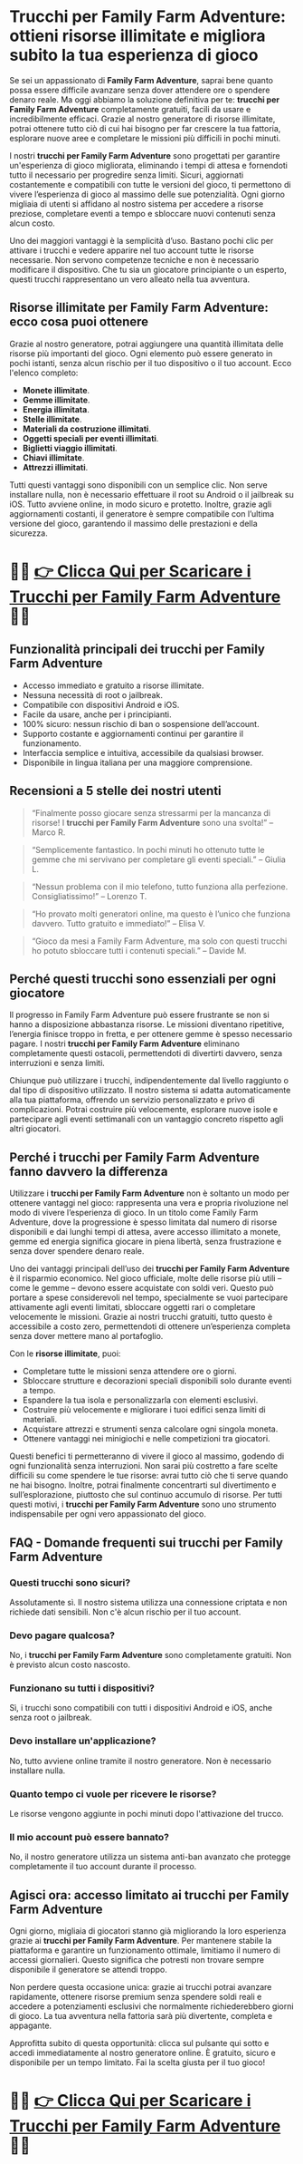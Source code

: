 <h1>Trucchi per Family Farm Adventure: ottieni risorse illimitate e migliora subito la tua esperienza di gioco</h1>

<p>Se sei un appassionato di <strong>Family Farm Adventure</strong>, saprai bene quanto possa essere difficile avanzare senza dover attendere ore o spendere denaro reale. Ma oggi abbiamo la soluzione definitiva per te: <strong>trucchi per Family Farm Adventure</strong> completamente gratuiti, facili da usare e incredibilmente efficaci. Grazie al nostro generatore di risorse illimitate, potrai ottenere tutto ciò di cui hai bisogno per far crescere la tua fattoria, esplorare nuove aree e completare le missioni più difficili in pochi minuti.</p>

<p>I nostri <strong>trucchi per Family Farm Adventure</strong> sono progettati per garantire un'esperienza di gioco migliorata, eliminando i tempi di attesa e fornendoti tutto il necessario per progredire senza limiti. Sicuri, aggiornati costantemente e compatibili con tutte le versioni del gioco, ti permettono di vivere l’esperienza di gioco al massimo delle sue potenzialità. Ogni giorno migliaia di utenti si affidano al nostro sistema per accedere a risorse preziose, completare eventi a tempo e sbloccare nuovi contenuti senza alcun costo.</p>

<p>Uno dei maggiori vantaggi è la semplicità d’uso. Bastano pochi clic per attivare i trucchi e vedere apparire nel tuo account tutte le risorse necessarie. Non servono competenze tecniche e non è necessario modificare il dispositivo. Che tu sia un giocatore principiante o un esperto, questi trucchi rappresentano un vero alleato nella tua avventura.</p>

<h2>Risorse illimitate per Family Farm Adventure: ecco cosa puoi ottenere</h2>

<p>Grazie al nostro generatore, potrai aggiungere una quantità illimitata delle risorse più importanti del gioco. Ogni elemento può essere generato in pochi istanti, senza alcun rischio per il tuo dispositivo o il tuo account. Ecco l'elenco completo:</p>

<ul>
  <li><strong>Monete illimitate</strong>.</li>
  <li><strong>Gemme illimitate</strong>.</li>
  <li><strong>Energia illimitata</strong>.</li>
  <li><strong>Stelle illimitate</strong>.</li>
  <li><strong>Materiali da costruzione illimitati</strong>.</li>
  <li><strong>Oggetti speciali per eventi illimitati</strong>.</li>
  <li><strong>Biglietti viaggio illimitati</strong>.</li>
  <li><strong>Chiavi illimitate</strong>.</li>
  <li><strong>Attrezzi illimitati</strong>.</li>
</ul>

<p>Tutti questi vantaggi sono disponibili con un semplice clic. Non serve installare nulla, non è necessario effettuare il root su Android o il jailbreak su iOS. Tutto avviene online, in modo sicuro e protetto. Inoltre, grazie agli aggiornamenti costanti, il generatore è sempre compatibile con l’ultima versione del gioco, garantendo il massimo delle prestazioni e della sicurezza.</p>

# 🔴🔴 **[👉 Clicca Qui per Scaricare i Trucchi per Family Farm Adventure](https://tinyurl.com/SagaDelGioco)** 🔴🔴

<h2>Funzionalità principali dei trucchi per Family Farm Adventure</h2>

<ul>
  <li>Accesso immediato e gratuito a risorse illimitate.</li>
  <li>Nessuna necessità di root o jailbreak.</li>
  <li>Compatibile con dispositivi Android e iOS.</li>
  <li>Facile da usare, anche per i principianti.</li>
  <li>100% sicuro: nessun rischio di ban o sospensione dell’account.</li>
  <li>Supporto costante e aggiornamenti continui per garantire il funzionamento.</li>
  <li>Interfaccia semplice e intuitiva, accessibile da qualsiasi browser.</li>
  <li>Disponibile in lingua italiana per una maggiore comprensione.</li>
</ul>

<h2>Recensioni a 5 stelle dei nostri utenti</h2>

<blockquote>
  <p>“Finalmente posso giocare senza stressarmi per la mancanza di risorse! I <strong>trucchi per Family Farm Adventure</strong> sono una svolta!” – Marco R.</p>
</blockquote>

<blockquote>
  <p>“Semplicemente fantastico. In pochi minuti ho ottenuto tutte le gemme che mi servivano per completare gli eventi speciali.” – Giulia L.</p>
</blockquote>

<blockquote>
  <p>“Nessun problema con il mio telefono, tutto funziona alla perfezione. Consigliatissimo!” – Lorenzo T.</p>
</blockquote>

<blockquote>
  <p>“Ho provato molti generatori online, ma questo è l’unico che funziona davvero. Tutto gratuito e immediato!” – Elisa V.</p>
</blockquote>

<blockquote>
  <p>“Gioco da mesi a Family Farm Adventure, ma solo con questi trucchi ho potuto sbloccare tutti i contenuti speciali.” – Davide M.</p>
</blockquote>

<h2>Perché questi trucchi sono essenziali per ogni giocatore</h2>

<p>Il progresso in Family Farm Adventure può essere frustrante se non si hanno a disposizione abbastanza risorse. Le missioni diventano ripetitive, l’energia finisce troppo in fretta, e per ottenere gemme è spesso necessario pagare. I nostri <strong>trucchi per Family Farm Adventure</strong> eliminano completamente questi ostacoli, permettendoti di divertirti davvero, senza interruzioni e senza limiti.</p>

<p>Chiunque può utilizzare i trucchi, indipendentemente dal livello raggiunto o dal tipo di dispositivo utilizzato. Il nostro sistema si adatta automaticamente alla tua piattaforma, offrendo un servizio personalizzato e privo di complicazioni. Potrai costruire più velocemente, esplorare nuove isole e partecipare agli eventi settimanali con un vantaggio concreto rispetto agli altri giocatori.</p>

<h2>Perché i trucchi per Family Farm Adventure fanno davvero la differenza</h2>

<p>Utilizzare i <strong>trucchi per Family Farm Adventure</strong> non è soltanto un modo per ottenere vantaggi nel gioco: rappresenta una vera e propria rivoluzione nel modo di vivere l’esperienza di gioco. In un titolo come Family Farm Adventure, dove la progressione è spesso limitata dal numero di risorse disponibili e dai lunghi tempi di attesa, avere accesso illimitato a monete, gemme ed energia significa giocare in piena libertà, senza frustrazione e senza dover spendere denaro reale.</p>

<p>Uno dei vantaggi principali dell’uso dei <strong>trucchi per Family Farm Adventure</strong> è il risparmio economico. Nel gioco ufficiale, molte delle risorse più utili – come le gemme – devono essere acquistate con soldi veri. Questo può portare a spese considerevoli nel tempo, specialmente se vuoi partecipare attivamente agli eventi limitati, sbloccare oggetti rari o completare velocemente le missioni. Grazie ai nostri trucchi gratuiti, tutto questo è accessibile a costo zero, permettendoti di ottenere un’esperienza completa senza dover mettere mano al portafoglio.</p>

<p>Con le <strong>risorse illimitate</strong>, puoi:</p>

<ul>
  <li>Completare tutte le missioni senza attendere ore o giorni.</li>
  <li>Sbloccare strutture e decorazioni speciali disponibili solo durante eventi a tempo.</li>
  <li>Espandere la tua isola e personalizzarla con elementi esclusivi.</li>
  <li>Costruire più velocemente e migliorare i tuoi edifici senza limiti di materiali.</li>
  <li>Acquistare attrezzi e strumenti senza calcolare ogni singola moneta.</li>
  <li>Ottenere vantaggi nei minigiochi e nelle competizioni tra giocatori.</li>
</ul>

<p>Questi benefici ti permetteranno di vivere il gioco al massimo, godendo di ogni funzionalità senza interruzioni. Non sarai più costretto a fare scelte difficili su come spendere le tue risorse: avrai tutto ciò che ti serve quando ne hai bisogno. Inoltre, potrai finalmente concentrarti sul divertimento e sull’esplorazione, piuttosto che sul continuo accumulo di risorse. Per tutti questi motivi, i <strong>trucchi per Family Farm Adventure</strong> sono uno strumento indispensabile per ogni vero appassionato del gioco.</p>

<h2>FAQ - Domande frequenti sui trucchi per Family Farm Adventure</h2>

<h3>Questi trucchi sono sicuri?</h3>
<p>Assolutamente sì. Il nostro sistema utilizza una connessione criptata e non richiede dati sensibili. Non c'è alcun rischio per il tuo account.</p>

<h3>Devo pagare qualcosa?</h3>
<p>No, i <strong>trucchi per Family Farm Adventure</strong> sono completamente gratuiti. Non è previsto alcun costo nascosto.</p>

<h3>Funzionano su tutti i dispositivi?</h3>
<p>Sì, i trucchi sono compatibili con tutti i dispositivi Android e iOS, anche senza root o jailbreak.</p>

<h3>Devo installare un'applicazione?</h3>
<p>No, tutto avviene online tramite il nostro generatore. Non è necessario installare nulla.</p>

<h3>Quanto tempo ci vuole per ricevere le risorse?</h3>
<p>Le risorse vengono aggiunte in pochi minuti dopo l'attivazione del trucco.</p>

<h3>Il mio account può essere bannato?</h3>
<p>No, il nostro generatore utilizza un sistema anti-ban avanzato che protegge completamente il tuo account durante il processo.</p>

<h2>Agisci ora: accesso limitato ai trucchi per Family Farm Adventure</h2>

<p>Ogni giorno, migliaia di giocatori stanno già migliorando la loro esperienza grazie ai <strong>trucchi per Family Farm Adventure</strong>. Per mantenere stabile la piattaforma e garantire un funzionamento ottimale, limitiamo il numero di accessi giornalieri. Questo significa che potresti non trovare sempre disponibile il generatore se attendi troppo.</p>

<p>Non perdere questa occasione unica: grazie ai trucchi potrai avanzare rapidamente, ottenere risorse premium senza spendere soldi reali e accedere a potenziamenti esclusivi che normalmente richiederebbero giorni di gioco. La tua avventura nella fattoria sarà più divertente, completa e appagante.</p>

<p>Approfitta subito di questa opportunità: clicca sul pulsante qui sotto e accedi immediatamente al nostro generatore online. È gratuito, sicuro e disponibile per un tempo limitato. Fai la scelta giusta per il tuo gioco!</p>

# 🔴🔴 **[👉 Clicca Qui per Scaricare i Trucchi per Family Farm Adventure](https://tinyurl.com/SagaDelGioco)** 🔴🔴
